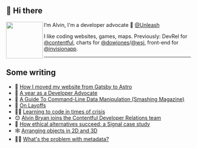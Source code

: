 ## 👋 Hi there 

<img align="left" src="https://user-images.githubusercontent.com/107407814/182371468-8fbd80a5-378d-4b4b-9e1d-ef0fc84f4aa8.png" width="100px" height="100px"/>


I’m Alvin, I'm a developer advocate 🥑 [@Unleash](https://github.com/unleash)

I like coding websites, games, maps. Previously: DevRel for [@contentful](https://github.com/contentful), charts for [@dowjones](https://github.com/dowjones)/[@wsj](https://github.com/wsj), front-end for [@invisionapp](https://github.com/invisionapp).

---

## Some writing

- 🚀 [How I moved my website from Gatsby to Astro](https://alvin.codes/writing/gatsby-to-astro)
- 🥑 [A year as a Developer Advocate](https://alvin.codes/writing/devrel-1-year)
- 🚗 [A Guide To Command-Line Data Manipulation (Smashing Magazine)](https://www.smashingmagazine.com/2022/12/guide-command-line-data-manipulation-cli-miller/)
- 👔 [On Layoffs](https://alvin.codes/writing/layoffs)
- 🧑‍💻 [Learning to code in times of crisis](https://alvin.codes/writing/learning-to-code)
- 😊 [Alvin Bryan joins the Contentful Developer Relations team](https://www.contentful.com/blog/2022/06/28/alvin-bryan-joins-the-contentful-developer-relations-team/)
- 🔐 [How ethical alternatives succeed: a Signal case study](https://alvin.codes/writing/signal-ethical-case-study)
- 🕸️ [Arranging objects in 2D and 3D](https://alvin.codes/writing/arranging-2d-3d)
- 🕵️‍♂️ [What's the problem with metadata?](https://alvin.codes/writing/metadata)

